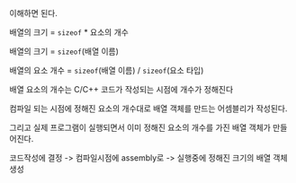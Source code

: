 이해하면 된다. 

배열의 크기 = `sizeof` * 요소의 개수

배열의 크기 = `sizeof`(배열 이름)

배열의 요소 개수 = `sizeof`(배열 이름) / `sizeof`(요소 타입)



배열 요소의 개수는 C/C++ 코드가 작성되는 시점에 개수가 정해진다

컴파일 되는 시점에 정해진 요소의 개수대로 배열 객체를 만드는 어셈블리가 작성된다.

그리고 실제 프로그램이 실행되면서 이미 정해진 요소의 개수를 가진 배열 객체가 만들어진다.

코드작성에 결정 -> 컴파일시점에 assembly로 -> 실행중에 정해진 크기의 배열 객체 생성

